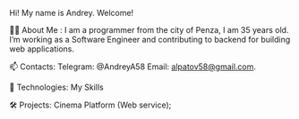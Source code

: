 Hi! My name is Andrey. Welcome!

👨‍💻 About Me :
I am a programmer from the city of Penza, I am 35 years old.
I’m working as a Software Engineer and contributing to backend for building web applications.

📫 Contacts:
Telegram: @AndreyA58
Email: alpatov58@gmail.com.

🔭 Technologies:
My Skills

🛠️ Projects:
Cinema Platform (Web service);

